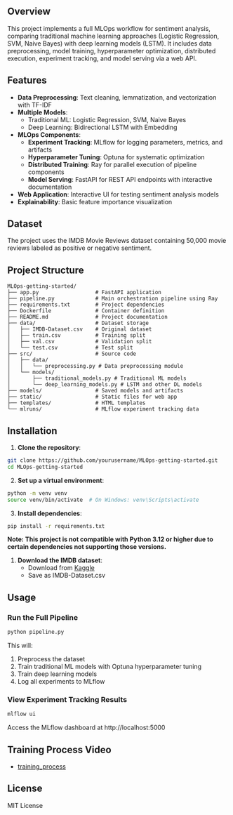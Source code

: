 ## Overview

This project implements a full MLOps workflow for sentiment analysis, comparing traditional machine learning approaches (Logistic Regression, SVM, Naive Bayes) with deep learning models (LSTM). It includes data preprocessing, model training, hyperparameter optimization, distributed execution, experiment tracking, and model serving via a web API.

## Features

- **Data Preprocessing**: Text cleaning, lemmatization, and vectorization with TF-IDF
- **Multiple Models**: 
  - Traditional ML: Logistic Regression, SVM, Naive Bayes
  - Deep Learning: Bidirectional LSTM with Embedding
- **MLOps Components**:
  - **Experiment Tracking**: MLflow for logging parameters, metrics, and artifacts
  - **Hyperparameter Tuning**: Optuna for systematic optimization
  - **Distributed Training**: Ray for parallel execution of pipeline components
  - **Model Serving**: FastAPI for REST API endpoints with interactive documentation
- **Web Application**: Interactive UI for testing sentiment analysis models
- **Explainability**: Basic feature importance visualization

## Dataset

The project uses the IMDB Movie Reviews dataset containing 50,000 movie reviews labeled as positive or negative sentiment.

## Project Structure

```
MLOps-getting-started/
├── app.py                  # FastAPI application
├── pipeline.py             # Main orchestration pipeline using Ray
├── requirements.txt        # Project dependencies
├── Dockerfile              # Container definition
├── README.md               # Project documentation
├── data/                   # Dataset storage
│   ├── IMDB-Dataset.csv    # Original dataset
│   ├── train.csv           # Training split
│   ├── val.csv             # Validation split
│   └── test.csv            # Test split
├── src/                    # Source code
│   ├── data/
│   │   └── preprocessing.py # Data preprocessing module
│   └── models/
│       ├── traditional_models.py # Traditional ML models
│       └── deep_learning_models.py # LSTM and other DL models
├── models/                 # Saved models and artifacts
├── static/                 # Static files for web app
├── templates/              # HTML templates
└── mlruns/                 # MLflow experiment tracking data
```

## Installation

1. **Clone the repository**:
```bash
git clone https://github.com/yourusername/MLOps-getting-started.git
cd MLOps-getting-started
```

2. **Set up a virtual environment**:
```bash
python -m venv venv
source venv/bin/activate  # On Windows: venv\Scripts\activate
```

3. **Install dependencies**:
```bash
pip install -r requirements.txt
```
**Note: This project is not compatible with Python 3.12 or higher due to certain dependencies not supporting those versions.**

1. **Download the IMDB dataset**:
   - Download from [Kaggle](https://www.kaggle.com/datasets/lakshmi25npathi/imdb-dataset-of-50k-movie-reviews)
   - Save as IMDB-Dataset.csv

## Usage

### Run the Full Pipeline

```bash
python pipeline.py
```

This will:
1. Preprocess the dataset
2. Train traditional ML models with Optuna hyperparameter tuning
3. Train deep learning models
4. Log all experiments to MLflow

### View Experiment Tracking Results

```bash
mlflow ui
```
Access the MLflow dashboard at http://localhost:5000

## Training Process Video
- [training_process](https://drive.google.com/file/d/1rPvdYF71s9emmPndpeG6CEJAPC7hnraU/view?usp=sharing)

## License

MIT License
